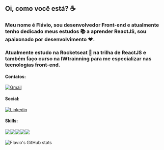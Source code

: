 

## Oi, como você está? :coffee:

### Meu nome é Flávio, sou desenvolvedor Front-end e atualmente tenho dedicado meus estudos :books: a aprender ReactJS, sou apaixonado por desenvolvimento :hearts:.


### Atualmente estudo na Rocketseat :rocket: na trilha de ReactJS e também faço curso na IWtrainning para me especializar nas tecnologias front-end.



#### Contatos: 

[![Gmail](https://img.shields.io/badge/Gmail-D14836?style=for-the-badge&logo=gmail&logoColor=white)](mailto:flavio.devjs@gmail.com)



#### Social:

[![Linkedin](https://img.shields.io/badge/LinkedIn-0077B5?style=for-the-badge&logo=linkedin&logoColor=white)](https://www.linkedin.com/in/flavio-silva-180026202/)



#### Skills:

#### ![](https://img.shields.io/badge/HTML5-E34F26?style=for-the-badge&logo=html5&logoColor=white)![](https://img.shields.io/badge/CSS3-1572B6?style=for-the-badge&logo=css3&logoColor=white)![](https://img.shields.io/badge/JavaScript-323330?style=for-the-badge&logo=javascript&logoColor=F7DF1E)![](https://img.shields.io/badge/React-20232A?style=for-the-badge&logo=react&logoColor=61DAFB)![](https://img.shields.io/badge/Git-F05032?style=for-the-badge&logo=git&logoColor=white)




![Flavio's GitHub stats](https://github-readme-stats.vercel.app/api?username=flavicon&show_icons=true&theme=dracula)

 <!--
**flavicon/flavicon** is a ✨ _special_ ✨ repository because its `README.md` (this file) appears on your GitHub profile.

Here are some ideas to get you started:

- 🔭 I’m currently working on ...
- 🌱 I’m currently learning ...
- 👯 I’m looking to collaborate on ...
- 🤔 I’m looking for help with ...
- 💬 Ask me about ...
- 📫 How to reach me: ...
- 😄 Pronouns: ...
- ⚡ Fun fact: ...
-->

